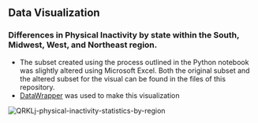 ## Data Visualization
### Differences in Physical Inactivity by state within the South, Midwest, West, and Northeast region.

- The subset created using the process outlined in the Python notebook was slightly altered using Microsoft Excel. Both the original subset and the altered subset for the visual can be found in the files of this repository.
- [DataWrapper](https://www.datawrapper.de/) was used to make this visualization

![QRKLj-physical-inactivity-statistics-by-region](https://github.com/user-attachments/assets/db594208-5b64-495d-8a2f-0d8614a2473d)
